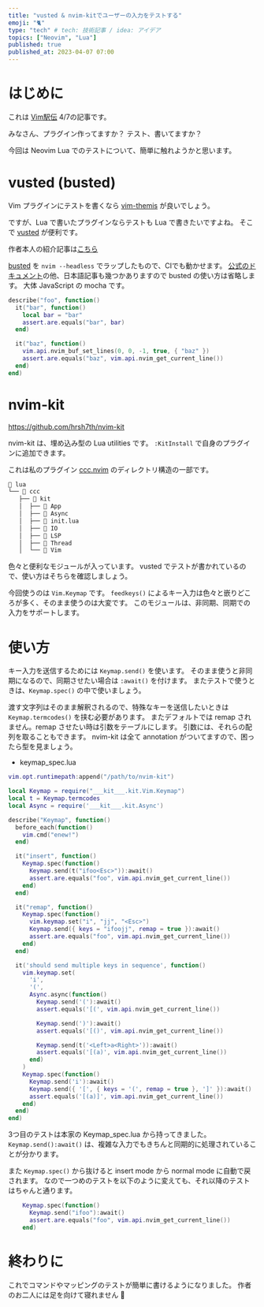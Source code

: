 ```yaml
---
title: "vusted & nvim-kitでユーザーの入力をテストする"
emoji: "🐈"
type: "tech" # tech: 技術記事 / idea: アイデア
topics: ["Neovim", "Lua"]
published: true
published_at: 2023-04-07 07:00
---
```


# はじめに

これは [Vim駅伝](https://vim-jp.org/ekiden/) 4/7の記事です。

みなさん、プラグイン作ってますか？
テスト、書いてますか？

今回は Neovim Lua でのテストについて、簡単に触れようかと思います。

# vusted (busted)

Vim プラグインにテストを書くなら [vim-themis](https://github.com/thinca/vim-themis) が良いでしょう。

ですが、Lua で書いたプラグインならテストも Lua で書きたいですよね。
そこで [vusted](https://github.com/notomo/vusted) が便利です。

作者本人の紹介記事は[こちら](https://zenn.dev/notomo/articles/neovim-lua-plugin-testing)

[busted](https://github.com/lunarmodules/busted) を `nvim --headless` でラップしたもので、CIでも動かせます。
[公式のドキュメント](https://lunarmodules.github.io/busted/)の他、日本語記事も幾つかありますので busted の使い方は省略します。
大体 JavaScript の mocha です。

```lua
describe("foo", function()
  it("bar", function()
    local bar = "bar"
    assert.are.equals("bar", bar)
  end)

  it("baz", function()
    vim.api.nvim_buf_set_lines(0, 0, -1, true, { "baz" })
    assert.are.equals("baz", vim.api.nvim_get_current_line())
  end)
end)
```

# nvim-kit

https://github.com/hrsh7th/nvim-kit

nvim-kit は、埋め込み型の Lua utilities です。
`:KitInstall` で自身のプラグインに追加できます。

これは私のプラグイン [ccc.nvim](https://github.com/uga-rosa/ccc.nvim) のディレクトリ構造の一部です。

```sh
 lua
└──  ccc
   ├──  kit
   │  ├──  App
   │  ├──  Async
   │  ├──  init.lua
   │  ├──  IO
   │  ├──  LSP
   │  ├──  Thread
   │  └──  Vim
```

色々と便利なモジュールが入っています。
vusted でテストが書かれているので、使い方はそちらを確認しましょう。

今回使うのは `Vim.Keymap` です。
`feedkeys()` によるキー入力は色々と嵌りどころが多く、そのまま使うのは大変です。
このモジュールは、非同期、同期での入力をサポートします。

# 使い方

キー入力を送信するためには `Keymap.send()` を使います。
そのまま使うと非同期になるので、同期させたい場合は `:await()` を付けます。
またテストで使うときは、`Keymap.spec()` の中で使いましょう。

渡す文字列はそのまま解釈されるので、特殊なキーを送信したいときは `Keymap.termcodes()` を挟む必要があります。
またデフォルトでは remap されません。remap させたい時は引数をテーブルにします。
引数には、それらの配列を取ることもできます。
nvim-kit は全て annotation がついてますので、困ったら型を見ましょう。

- keymap_spec.lua
```lua
vim.opt.runtimepath:append("/path/to/nvim-kit")

local Keymap = require("___kit___.kit.Vim.Keymap")
local t = Keymap.termcodes
local Async = require('___kit___.kit.Async')

describe("Keymap", function()
  before_each(function()
    vim.cmd("enew!")
  end)

  it("insert", function()
    Keymap.spec(function()
      Keymap.send(t("ifoo<Esc>")):await()
      assert.are.equals("foo", vim.api.nvim_get_current_line())
    end)
  end)

  it("remap", function()
    Keymap.spec(function()
      vim.keymap.set("i", "jj", "<Esc>")
      Keymap.send({ keys = "ifoojj", remap = true }):await()
      assert.are.equals("foo", vim.api.nvim_get_current_line())
    end)
  end)

  it('should send multiple keys in sequence', function()
    vim.keymap.set(
      'i',
      '(',
      Async.async(function()
        Keymap.send('('):await()
        assert.equals('[(', vim.api.nvim_get_current_line())

        Keymap.send(')'):await()
        assert.equals('[()', vim.api.nvim_get_current_line())

        Keymap.send(t('<Left>a<Right>')):await()
        assert.equals('[(a)', vim.api.nvim_get_current_line())
      end)
    )
    Keymap.spec(function()
      Keymap.send('i'):await()
      Keymap.send({ '[', { keys = '(', remap = true }, ']' }):await()
      assert.equals('[(a)]', vim.api.nvim_get_current_line())
    end)
  end)
end)
```

3つ目のテストは本家の Keymap_spec.lua から持ってきました。
`Keymap.send():await()` は、複雑な入力でもきちんと同期的に処理されていることが分かります。

また `Keymap.spec()` から抜けると insert mode から normal mode に自動で戻されます。
なので一つめのテストを以下のように変えても、それ以降のテストはちゃんと通ります。

```lua
    Keymap.spec(function()
      Keymap.send("ifoo"):await()
      assert.are.equals("foo", vim.api.nvim_get_current_line())
    end)
```

# 終わりに

これでコマンドやマッピングのテストが簡単に書けるようになりました。
作者のお二人には足を向けて寝れません 🙏
